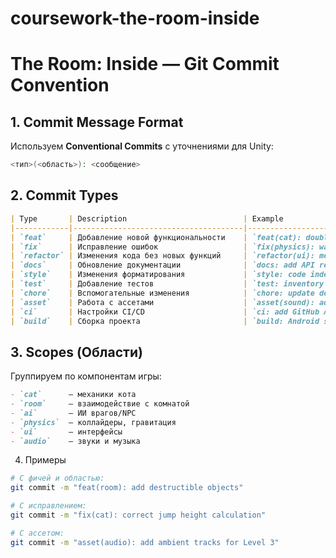 # coursework-the-room-inside

# The Room: Inside — Git Commit Convention

## 1. Commit Message Format
Используем **Conventional Commits** с уточнениями для Unity:
```bash
<тип>(<область>): <сообщение>
```

## 2. Commit Types
```markdown
| Type       | Description                          | Example                          |
|------------|--------------------------------------|----------------------------------|
| `feat`     | Добавление новой функциональности    | `feat(cat): double jump ability` |
| `fix`      | Исправление ошибок                   | `fix(physics): wall clipping`    |
| `refactor` | Изменения кода без новых функций     | `refactor(ui): menu system`      |
| `docs`     | Обновление документации              | `docs: add API reference`        |
| `style`    | Изменения форматирования             | `style: code indentation`        |
| `test`     | Добавление тестов                    | `test: inventory tests`          |
| `chore`    | Вспомогательные изменения            | `chore: update dependencies`     |
| `asset`    | Работа с ассетами                    | `asset(sound): add meow FX`      |
| `ci`       | Настройки CI/CD                      | `ci: add GitHub Actions`         |
| `build`    | Сборка проекта                       | `build: Android support`         |
```
## 3. Scopes (Области)
Группируем по компонентам игры:

```markdown
- `cat`      — механики кота
- `room`     — взаимодействие с комнатой
- `ai`       — ИИ врагов/NPC
- `physics`  — коллайдеры, гравитация
- `ui`       — интерфейсы
- `audio`    — звуки и музыка
```
4. Примеры
```bash
# С фичей и областью:
git commit -m "feat(room): add destructible objects"

# С исправлением:
git commit -m "fix(cat): correct jump height calculation"

# С ассетом:
git commit -m "asset(audio): add ambient tracks for Level 3"
```
